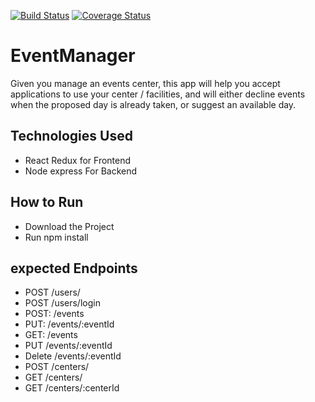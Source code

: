 [![Build Status](https://travis-ci.org/habibaudu/EventManager.svg?branch=develop)](https://travis-ci.org/habibaudu/EventManager) [![Coverage Status](https://coveralls.io/repos/github/habibaudu/EventManager/badge.svg?branch=develop)](https://coveralls.io/github/habibaudu/EventManager?branch=develop)



# EventManager
Given you manage an events center, this app will help you accept applications to use your center / facilities, and will either decline events when the proposed day is already taken, or suggest an available day.

## Technologies Used


   - React Redux for Frontend
   - Node express For Backend
   

## How to Run
   - Download the Project
   - Run  npm install  


 ## expected Endpoints
 - POST /users/
 - POST /users/login
 - POST: /events
 - PUT: /events/:eventId
 - GET: /events
 - PUT /events/:eventId
 - Delete /events/:eventId
 - POST /centers/
 - GET /centers/
 - GET /centers/:centerId
